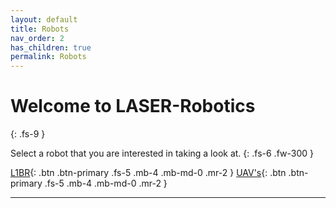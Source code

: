```yaml
---
layout: default
title: Robots
nav_order: 2
has_children: true
permalink: Robots
---
```


# Welcome to LASER-Robotics
{: .fs-9 }

Select a robot that you are interested in taking a look at.
{: .fs-6 .fw-300 }

[L1BR](https://laser-robotics.github.io/Robots/L1BR){: .btn .btn-primary .fs-5 .mb-4 .mb-md-0 .mr-2 } [UAV's](https://laser-robotics.github.io/Robots/UAV's){: .btn .btn-primary .fs-5 .mb-4 .mb-md-0 .mr-2 }

--- 
